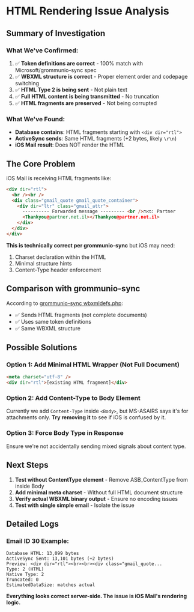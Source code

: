 # HTML Rendering Issue Analysis

## Summary of Investigation

### What We've Confirmed:

1. ✅ **Token definitions are correct** - 100% match with Microsoft/grommunio-sync spec
2. ✅ **WBXML structure is correct** - Proper element order and codepage switching
3. ✅ **HTML Type 2 is being sent** - Not plain text
4. ✅ **Full HTML content is being transmitted** - No truncation
5. ✅ **HTML fragments are preserved** - Not being corrupted

### What We've Found:

- **Database contains**: HTML fragments starting with `<div dir="rtl">`
- **ActiveSync sends**: Same HTML fragments (+2 bytes, likely `\r\n`)
- **iOS Mail result**: Does NOT render the HTML

## The Core Problem

iOS Mail is receiving HTML fragments like:

```html
<div dir="rtl">
  <br /><br />
  <div class="gmail_quote gmail_quote_container">
    <div dir="ltr" class="gmail_attr">
      ---------- Forwarded message --------- <br />מאת: Partner
      <Thankyou@partner.net.il></Thankyou@partner.net.il>
    </div>
  </div>
</div>
```

**This is technically correct per grommunio-sync** but iOS may need:

1. Charset declaration within the HTML
2. Minimal structure hints
3. Content-Type header enforcement

## Comparison with grommunio-sync

According to [grommunio-sync wbxmldefs.php](https://github.com/grommunio/grommunio-sync/blob/master/lib/wbxml/wbxmldefs.php):

- ✅ Sends HTML fragments (not complete documents)
- ✅ Uses same token definitions
- ✅ Same WBXML structure

## Possible Solutions

### Option 1: Add Minimal HTML Wrapper (Not Full Document)

```html
<meta charset="utf-8" />
<div dir="rtl">[existing HTML fragment]</div>
```

### Option 2: Add Content-Type to Body Element

Currently we add `Content-Type` inside `<Body>`, but MS-ASAIRS says it's for attachments only.
**Try removing it** to see if iOS is confused by it.

### Option 3: Force Body Type in Response

Ensure we're not accidentally sending mixed signals about content type.

## Next Steps

1. **Test without ContentType element** - Remove ASB_ContentType from inside Body
2. **Add minimal meta charset** - Without full HTML document structure
3. **Verify actual WBXML binary output** - Ensure no encoding issues
4. **Test with single simple email** - Isolate the issue

## Detailed Logs

### Email ID 30 Example:

```
Database HTML: 13,099 bytes
ActiveSync Sent: 13,101 bytes (+2 bytes)
Preview: <div dir="rtl"><br><br><div class="gmail_quote...
Type: 2 (HTML)
Native Type: 2
Truncated: 0
EstimatedDataSize: matches actual
```

**Everything looks correct server-side. The issue is iOS Mail's rendering logic.**
